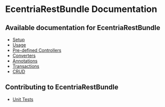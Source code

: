 EcentriaRestBundle Documentation
============================

Available documentation for EcentriaRestBundle
------------------------------------------

* [Setup](setup.md)
* [Usage](usage.md)
* [Pre-defined Controllers](pre-defined-controllers.md)
* [Converters](converters.md)
* [Annotations](annotations.md)
* [Transactions](transactions.md)
* [CRUD](crud.md)

Contributing to EcentriaRestBundle
------------------------------

* [Unit Tests](unit-tests.md)
